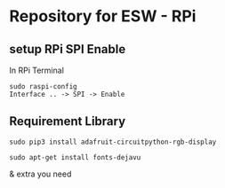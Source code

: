 # Repository for ESW - RPi

## setup RPi SPI Enable
In RPi Terminal
```
sudo raspi-config
Interface .. -> SPI -> Enable
```

## Requirement Library
```
sudo pip3 install adafruit-circuitpython-rgb-display

sudo apt-get install fonts-dejavu
```
& extra you need
